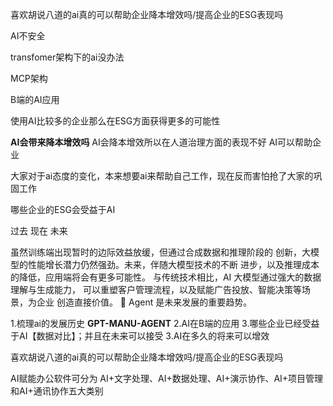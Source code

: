 喜欢胡说八道的ai真的可以帮助企业降本增效吗/提高企业的ESG表现吗


AI不安全



transfomer架构下的ai没办法

MCP架构




B端的AI应用

使用AI比较多的企业那么在ESG方面获得更多的可能性

**AI会带来降本增效吗**
AI会降本增效所以在人道治理方面的表现不好
AI可以帮助企业


大家对于ai态度的变化，本来想要ai来帮助自己工作，现在反而害怕抢了大家的巩固工作

哪些企业的ESG会受益于AI

过去 现在 未来


虽然训练端出现暂时的边际效益放缓，但通过合成数据和推理阶段的 创新，大模型的性能增长潜力仍然强劲。未来，伴随大模型技术的不断 进步，以及推理成本的降低，应用端将会有更多可能性。
与传统技术相比，AI 大模型通过强大的数据理解与生成能力， 可以重塑客户管理流程，以及赋能广告投放、智能决策等场景，为企业 创造直接价值。  Agent 是未来发展的重要趋势。

1.梳理ai的发展历史
**GPT-MANU-AGENT**
2.AI在B端的应用
3.哪些企业已经受益于AI【数据对比】；并且在未来可以接受
3.AI在多久的将来可以增效


喜欢胡说八道的ai真的可以帮助企业降本增效吗/提高企业的ESG表现吗




AI赋能办公软件可分为 AI+文字处理、AI+数据处理、AI+演示协作、AI+项目管理和AI+通讯协作五大类别

